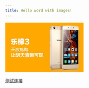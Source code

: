 ```yaml
---
title: Hello word with images!
---
```


![](hello-worl-with-images/05a4c81a-8793-4baa-92a1-94b28aece873.jpg)


[测试连接](hello-world.md)
